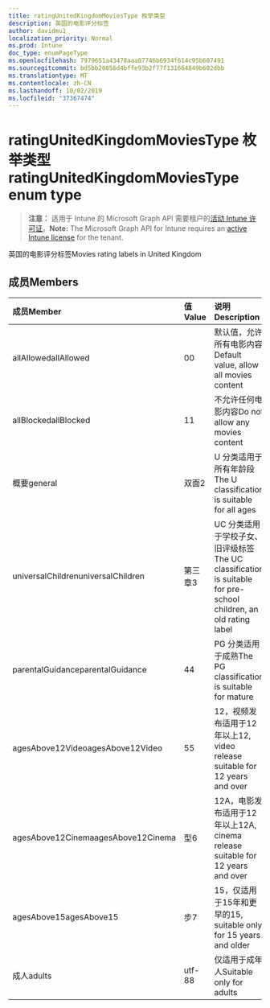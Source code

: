 ```yaml
---
title: ratingUnitedKingdomMoviesType 枚举类型
description: 英国的电影评分标签
author: davidmu1
localization_priority: Normal
ms.prod: Intune
doc_type: enumPageType
ms.openlocfilehash: 7979651a43478aaa07746b6934f614c95b607491
ms.sourcegitcommit: bd5bb20856d4bffe93b2f77f131664849b602dbb
ms.translationtype: MT
ms.contentlocale: zh-CN
ms.lasthandoff: 10/02/2019
ms.locfileid: "37367474"
---
```

# <a name="ratingunitedkingdommoviestype-enum-type"></a><span data-ttu-id="85ca9-103">ratingUnitedKingdomMoviesType 枚举类型</span><span class="sxs-lookup"><span data-stu-id="85ca9-103">ratingUnitedKingdomMoviesType enum type</span></span>

> <span data-ttu-id="85ca9-104">**注意：** 适用于 Intune 的 Microsoft Graph API 需要租户的[活动 Intune 许可证](https://go.microsoft.com/fwlink/?linkid=839381)。</span><span class="sxs-lookup"><span data-stu-id="85ca9-104">**Note:** The Microsoft Graph API for Intune requires an [active Intune license](https://go.microsoft.com/fwlink/?linkid=839381) for the tenant.</span></span>

<span data-ttu-id="85ca9-105">英国的电影评分标签</span><span class="sxs-lookup"><span data-stu-id="85ca9-105">Movies rating labels in United Kingdom</span></span>

## <a name="members"></a><span data-ttu-id="85ca9-106">成员</span><span class="sxs-lookup"><span data-stu-id="85ca9-106">Members</span></span>
|<span data-ttu-id="85ca9-107">成员</span><span class="sxs-lookup"><span data-stu-id="85ca9-107">Member</span></span>|<span data-ttu-id="85ca9-108">值</span><span class="sxs-lookup"><span data-stu-id="85ca9-108">Value</span></span>|<span data-ttu-id="85ca9-109">说明</span><span class="sxs-lookup"><span data-stu-id="85ca9-109">Description</span></span>|
|:---|:---|:---|
|<span data-ttu-id="85ca9-110">allAllowed</span><span class="sxs-lookup"><span data-stu-id="85ca9-110">allAllowed</span></span>|<span data-ttu-id="85ca9-111">0</span><span class="sxs-lookup"><span data-stu-id="85ca9-111">0</span></span>|<span data-ttu-id="85ca9-112">默认值，允许所有电影内容</span><span class="sxs-lookup"><span data-stu-id="85ca9-112">Default value, allow all movies content</span></span>|
|<span data-ttu-id="85ca9-113">allBlocked</span><span class="sxs-lookup"><span data-stu-id="85ca9-113">allBlocked</span></span>|<span data-ttu-id="85ca9-114">1</span><span class="sxs-lookup"><span data-stu-id="85ca9-114">1</span></span>|<span data-ttu-id="85ca9-115">不允许任何电影内容</span><span class="sxs-lookup"><span data-stu-id="85ca9-115">Do not allow any movies content</span></span>|
|<span data-ttu-id="85ca9-116">概要</span><span class="sxs-lookup"><span data-stu-id="85ca9-116">general</span></span>|<span data-ttu-id="85ca9-117">双面</span><span class="sxs-lookup"><span data-stu-id="85ca9-117">2</span></span>|<span data-ttu-id="85ca9-118">U 分类适用于所有年龄段</span><span class="sxs-lookup"><span data-stu-id="85ca9-118">The U classification is suitable for all ages</span></span>|
|<span data-ttu-id="85ca9-119">universalChildren</span><span class="sxs-lookup"><span data-stu-id="85ca9-119">universalChildren</span></span>|<span data-ttu-id="85ca9-120">第三章</span><span class="sxs-lookup"><span data-stu-id="85ca9-120">3</span></span>|<span data-ttu-id="85ca9-121">UC 分类适用于学校子女、旧评级标签</span><span class="sxs-lookup"><span data-stu-id="85ca9-121">The UC classification is suitable for pre-school children, an old rating label</span></span>|
|<span data-ttu-id="85ca9-122">parentalGuidance</span><span class="sxs-lookup"><span data-stu-id="85ca9-122">parentalGuidance</span></span>|<span data-ttu-id="85ca9-123">4</span><span class="sxs-lookup"><span data-stu-id="85ca9-123">4</span></span>|<span data-ttu-id="85ca9-124">PG 分类适用于成熟</span><span class="sxs-lookup"><span data-stu-id="85ca9-124">The PG classification is suitable for mature</span></span>|
|<span data-ttu-id="85ca9-125">agesAbove12Video</span><span class="sxs-lookup"><span data-stu-id="85ca9-125">agesAbove12Video</span></span>|<span data-ttu-id="85ca9-126">5</span><span class="sxs-lookup"><span data-stu-id="85ca9-126">5</span></span>|<span data-ttu-id="85ca9-127">12，视频发布适用于12年以上</span><span class="sxs-lookup"><span data-stu-id="85ca9-127">12, video release suitable for 12 years and over</span></span>|
|<span data-ttu-id="85ca9-128">agesAbove12Cinema</span><span class="sxs-lookup"><span data-stu-id="85ca9-128">agesAbove12Cinema</span></span>|<span data-ttu-id="85ca9-129">型</span><span class="sxs-lookup"><span data-stu-id="85ca9-129">6</span></span>|<span data-ttu-id="85ca9-130">12A，电影发布适用于12年以上</span><span class="sxs-lookup"><span data-stu-id="85ca9-130">12A, cinema release suitable for 12 years and over</span></span>|
|<span data-ttu-id="85ca9-131">agesAbove15</span><span class="sxs-lookup"><span data-stu-id="85ca9-131">agesAbove15</span></span>|<span data-ttu-id="85ca9-132">步</span><span class="sxs-lookup"><span data-stu-id="85ca9-132">7</span></span>|<span data-ttu-id="85ca9-133">15，仅适用于15年和更早的</span><span class="sxs-lookup"><span data-stu-id="85ca9-133">15, suitable only for 15 years and older</span></span>|
|<span data-ttu-id="85ca9-134">成人</span><span class="sxs-lookup"><span data-stu-id="85ca9-134">adults</span></span>|<span data-ttu-id="85ca9-135">utf-8</span><span class="sxs-lookup"><span data-stu-id="85ca9-135">8</span></span>|<span data-ttu-id="85ca9-136">仅适用于成年人</span><span class="sxs-lookup"><span data-stu-id="85ca9-136">Suitable only for adults</span></span>|




